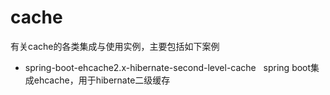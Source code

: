 # cache   

有关cache的各类集成与使用实例，主要包括如下案例  

* spring-boot-ehcache2.x-hibernate-second-level-cache  
spring boot集成ehcache，用于hibernate二级缓存  

